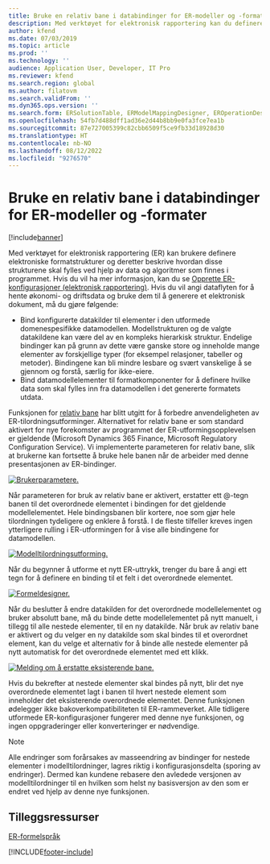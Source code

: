 ```yaml
---
title: Bruke en relativ bane i databindinger for ER-modeller og -formater
description: Med verktøyet for elektronisk rapportering kan du definere elektroniske formatstrukturer og deretter beskrive hvordan disse strukturene skal fylles.
author: kfend
ms.date: 07/03/2019
ms.topic: article
ms.prod: ''
ms.technology: ''
audience: Application User, Developer, IT Pro
ms.reviewer: kfend
ms.search.region: global
ms.author: filatovm
ms.search.validFrom: ''
ms.dyn365.ops.version: ''
ms.search.form: ERSolutionTable, ERModelMappingDesigner, EROperationDesigner, ERExpressionDesignerFormula
ms.openlocfilehash: 54fb7d488dff1ad36e2d44b8bb9e0fa3fce7ea1b
ms.sourcegitcommit: 87e727005399c82cbb6509f5ce9fb33d18928d30
ms.translationtype: HT
ms.contentlocale: nb-NO
ms.lasthandoff: 08/12/2022
ms.locfileid: "9276570"
---
```

# <a name="use-a-relative-path-in-data-bindings-of-er-models-and-formats"></a>Bruke en relativ bane i databindinger for ER-modeller og -formater

[!include[banner](../includes/banner.md)]

Med verktøyet for elektronisk rapportering (ER) kan brukere definere elektroniske formatstrukturer og deretter beskrive hvordan disse strukturene skal fylles ved hjelp av data og algoritmer som finnes i programmet. Hvis du vil ha mer informasjon, kan du se [Opprette ER-konfigurasjoner (elektronisk rapportering)](electronic-reporting-configuration.md). Hvis du vil angi dataflyten for å hente økonomi- og driftsdata og bruke dem til å generere et elektronisk dokument, må du gjøre følgende:

- Bind konfigurerte datakilder til elementer i den utformede domenespesifikke datamodellen. Modellstrukturen og de valgte datakildene kan være del av en kompleks hierarkisk struktur. Endelige bindinger kan på grunn av dette være ganske store og inneholde mange elementer av forskjellige typer (for eksempel relasjoner, tabeller og metoder). Bindingene kan bli mindre lesbare og svært vanskelige å se gjennom og forstå, særlig for ikke-eiere. 
- Bind datamodellelementer til formatkomponenter for å definere hvilke data som skal fylles inn fra datamodellen i det genererte formatets utdata.

Funksjonen for [relativ bane](er-formula-language.md#relative-path) har blitt utgitt for å forbedre anvendeligheten av ER-tilordningsutforminger. Alternativet for relativ bane er som standard aktivert for nye forekomster av programmet der ER-utformingsopplevelsen er gjeldende (Microsoft Dynamics 365 Finance, Microsoft Regulatory Configuration Service). Vi implementerte parameteren for relativ bane, slik at brukerne kan fortsette å bruke hele banen når de arbeider med denne presentasjonen av ER-bindinger.

[![Brukerparametere.](./media/relative-path-01.png)](./media/relative-path-01.png)

 
Når parameteren for bruk av relativ bane er aktivert, erstatter ett @-tegn banen til det overordnede elementet i bindingen for det gjeldende modellelementet. Hele bindingsbanen blir kortere, noe som gjør hele tilordningen tydeligere og enklere å forstå. I de fleste tilfeller kreves ingen ytterligere rulling i ER-utformingen for å vise alle bindingene for datamodellen.

[![Modelltilordningsutforming.](./media/relative-path-02.png)](./media/relative-path-02.png)
 
Når du begynner å utforme et nytt ER-uttrykk, trenger du bare å angi ett tegn for å definere en binding til et felt i det overordnede elementet.

[![Formeldesigner.](./media/relative-path-03.png)](./media/relative-path-03.png)
 
Når du beslutter å endre datakilden for det overordnede modellelementet og bruker absolutt bane, må du binde dette modellelementet på nytt manuelt, i tillegg til alle nestede elementer, til en ny datakilde. Når bruk av relativ bane er aktivert og du velger en ny datakilde som skal bindes til et overordnet element, kan du velge et alternativ for å binde alle nestede elementer på nytt automatisk for det overordnede elementet med ett klikk.

[![Melding om å erstatte eksisterende bane.](./media/relative-path-04.png)](./media/relative-path-04.png)
 
Hvis du bekrefter at nestede elementer skal bindes på nytt, blir det nye overordnede elementet lagt i banen til hvert nestede element som inneholder det eksisterende overordnede elementet.
Denne funksjonen ødelegger ikke bakoverkompatibiliteten til ER-rammeverket. Alle tidligere utformede ER-konfigurasjoner fungerer med denne nye funksjonen, og ingen oppgraderinger eller konverteringer er nødvendige.

> [!NOTE]
> Alle endringer som forårsakes av masseendring av bindinger for nestede elementer i modelltilordninger, lagres riktig i konfigurasjonsdelta (sporing av endringer). Dermed kan kundene rebasere den avledede versjonen av modelltilordninger til en hvilken som helst ny basisversjon av den som er endret ved hjelp av denne nye funksjonen.

## <a name="additional-resources"></a>Tilleggsressurser

[ER-formelspråk](er-formula-language.md)


[!INCLUDE[footer-include](../../../includes/footer-banner.md)]


